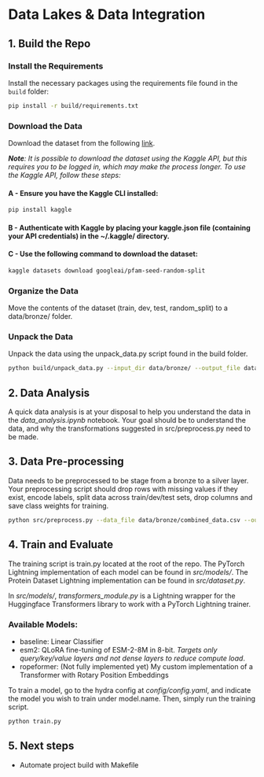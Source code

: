 # Data Lakes & Data Integration 

## 1. Build the Repo

### Install the Requirements
Install the necessary packages using the requirements file found in the `build` folder:
```bash
pip install -r build/requirements.txt
```

### Download the Data

Download the dataset from the following [link](https://www.kaggle.com/api/v1/datasets/download/googleai/pfam-seed-random-split).

***Note**: It is possible to download the dataset using the Kaggle API, but this requires you to be logged in, which may make the process longer. To use the Kaggle API, follow these steps:*

#### A - Ensure you have the Kaggle CLI installed:
```bash
pip install kaggle
```

#### B - Authenticate with Kaggle by placing your kaggle.json file (containing your API credentials) in the ~/.kaggle/ directory.


#### C - Use the following command to download the dataset:
```bash
kaggle datasets download googleai/pfam-seed-random-split
```

### Organize the Data
Move the contents of the dataset (train, dev, test, random_split) to a data/bronze/ folder.

### Unpack the Data
Unpack the data using the unpack_data.py script found in the build folder.
```bash
python build/unpack_data.py --input_dir data/bronze/ --output_file data/bronze/combined_data.csv
```

## 2. Data Analysis
A quick data analysis is at your disposal to help you understand the data in the *data_analysis.ipynb* notebook. Your goal should be to understand the data, and why the transformations suggested in src/preprocess.py need to be made.

## 3. Data Pre-processing
Data needs to be preprocessed to be stage from a bronze to a silver layer. Your preprocessing script should drop rows with missing values if they exist, encode labels, split data across train/dev/test sets, drop columns and save class weights for training.

```bash
python src/preprocess.py --data_file data/bronze/combined_data.csv --output_dir data/silver/
```

## 4. Train and Evaluate

The training script is train.py located at the root of the repo. The PyTorch Lightning implementation of each model can be found in *src/models/*. The Protein Dataset Lightning implementation can be found in *src/dataset.py*.

In *src/models/*, *transformers_module.py* is a Lightning wrapper for the Huggingface Transformers library to work with a PyTorch Lightning trainer.

### Available Models:
* baseline: Linear Classifier
* esm2: QLoRA fine-tuning of ESM-2-8M in 8-bit. *Targets only query/key/value layers and not dense layers to reduce compute load*.
* ropeformer: (Not fully implemented yet) My custom implementation of a Transformer with Rotary Position Embeddings

To train a model, go to the hydra config at *config/config.yaml*, and indicate the model you wish to train under model.name. Then, simply run the training script.
```bash
python train.py
```

## 5. Next steps

* Automate project build with Makefile
